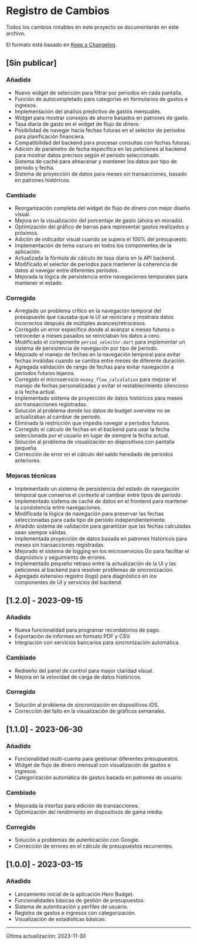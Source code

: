 # Registro de Cambios

Todos los cambios notables en este proyecto se documentarán en este archivo.

El formato está basado en [Keep a Changelog](https://keepachangelog.com/en/1.0.0/).

## [Sin publicar]

### Añadido
- Nuevo widget de selección para filtrar por periodos en cada pantalla.
- Función de autocompletado para categorías en formularios de gastos e ingresos.
- Implementación del análisis predictivo de gastos mensuales.
- Widget para mostrar consejos de ahorro basados en patrones de gasto.
- Tasa diaria de gasto en el widget de flujo de dinero.
- Posibilidad de navegar hacia fechas futuras en el selector de periodos para planificación financiera.
- Compatibilidad del backend para procesar consultas con fechas futuras.
- Adición de parámetro de fecha específica en las peticiones al backend para mostrar datos precisos según el periodo seleccionado.
- Sistema de caché para almacenar y mantener los datos por tipo de periodo y fecha.
- Sistema de proyección de datos para meses sin transacciones, basado en patrones históricos.

### Cambiado
- Reorganización completa del widget de flujo de dinero con mejor diseño visual.
- Mejora en la visualización del porcentaje de gasto (ahora en morado).
- Optimización del gráfico de barras para representar gastos realizados y próximos.
- Adición de indicador visual cuando se supera el 100% del presupuesto.
- Implementación de tema oscuro en todos los componentes de la aplicación.
- Actualizada la fórmula de cálculo de tasa diaria en la API backend.
- Modificado el selector de periodos para mantener la coherencia de datos al navegar entre diferentes periodos.
- Mejorada la lógica de persistencia entre navegaciones temporales para mantener el estado.

### Corregido
- Arreglado un problema crítico en la navegación temporal del presupuesto que causaba que la UI se reiniciara y mostrara datos incorrectos después de múltiples avances/retrocesos.
- Corregido un error específico donde al avanzar a meses futuros o retroceder a meses pasados se reiniciaban los datos a cero.
- Modificado el componente `period_selector.dart` para implementar un sistema de persistencia de navegación por tipo de período.
- Mejorado el manejo de fechas en la navegación temporal para evitar fechas inválidas cuando se cambia entre meses de diferente duración.
- Agregada validación de rango de fechas para evitar navegación a períodos futuros lejanos.
- Corregido el microservicio `money_flow_calculation` para mejorar el manejo de fechas personalizadas y evitar el restablecimiento silencioso a la fecha actual.
- Implementado sistema de proyección de datos históricos para meses sin transacciones registradas.
- Solución al problema donde los datos de budget overview no se actualizaban al cambiar de periodo.
- Eliminada la restricción que impedía navegar a periodos futuros.
- Corregido el cálculo de fechas en el backend para usar la fecha seleccionada por el usuario en lugar de siempre la fecha actual.
- Solución al problema de visualización en dispositivos con pantalla pequeña.
- Corrección de error en el cálculo del saldo heredado de periodos anteriores.

### Mejoras técnicas
- Implementado un sistema de persistencia del estado de navegación temporal que conserva el contexto al cambiar entre tipos de período.
- Implementado sistema de caché de datos en el frontend para mantener la consistencia entre navegaciones.
- Modificada la lógica de navegación para preservar las fechas seleccionadas para cada tipo de período independientemente.
- Añadido sistema de validación para garantizar que las fechas calculadas sean siempre válidas.
- Implementada proyección de datos basada en patrones históricos para meses sin transacciones registradas.
- Mejorado el sistema de logging en los microservicios Go para facilitar el diagnóstico y seguimiento de errores.
- Implementado pequeño retraso entre la actualización de la UI y las peticiones al backend para resolver problemas de sincronización.
- Agregado extensivo registro (logs) para diagnóstico en los componentes de UI y servicios del backend.

## [1.2.0] - 2023-09-15

### Añadido
- Nueva funcionalidad para programar recordatorios de pago.
- Exportación de informes en formato PDF y CSV.
- Integración con servicios bancarios para sincronización automática.

### Cambiado
- Rediseño del panel de control para mayor claridad visual.
- Mejora en la velocidad de carga de datos históricos.

### Corregido
- Solución al problema de sincronización en dispositivos iOS.
- Corrección del fallo en la visualización de gráficos semanales.

## [1.1.0] - 2023-06-30

### Añadido
- Funcionalidad multi-cuenta para gestionar diferentes presupuestos.
- Widget de flujo de dinero mensual con visualización de gastos e ingresos.
- Categorización automática de gastos basada en patrones de usuario.

### Cambiado
- Mejorada la interfaz para edición de transacciones.
- Optimización del rendimiento en dispositivos de gama media.

### Corregido
- Solución a problemas de autenticación con Google.
- Corrección de errores en el cálculo de presupuestos recurrentes.

## [1.0.0] - 2023-03-15

### Añadido
- Lanzamiento inicial de la aplicación Hero Budget.
- Funcionalidades básicas de gestión de presupuestos.
- Sistema de autenticación y perfiles de usuario.
- Registro de gastos e ingresos con categorización.
- Visualización de estadísticas básicas.

---
Última actualización: 2023-11-30 
